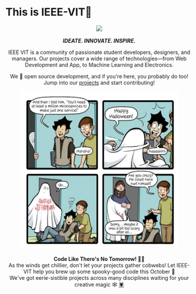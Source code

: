 # This is IEEE-VIT🎃

<p align="center">
<img src="https://github.com/IEEE-VIT/.github/blob/main/profile/IEEE%20Space.png">
</p>

<p align="center">
<b><i>IDEATE. INNOVATE. INSPIRE.</i></b>
</p>

<p align="center">
IEEE VIT is a community of passionate student developers, designers, and managers. Our projects cover a wide range of technologies—from Web Development and App, to Machine Learning and Electronics. 
</p>

<p align="center">
We 🧡 open source development, and if you're here, you probably do too! Jump into our <a href="https://github.com/orgs/IEEE-VIT/repositories">projects</a> and start contributing!
</p>

<div align="center">
<img src="https://github.com/IEEE-VIT/.github/blob/main/profile/october.png" width="425" height="425">
<br>
<br>
<b>Code Like There's No Tomorrow! 🍂👻</b>
<br> As the winds get chillier, don't let your projects gather cobwebs! Let IEEE-VIT help you brew up some spooky-good code this October 🎃
<br> We've got eerie-sistible projects across many disciplines waiting for your creative magic 🕸️
<a href="https://www.youtube.com/watch?v=y6NSdGL8czw&ab_channel=IndianWhoSingsInEnglish" target="_blank">🕷️</a>
</div>
